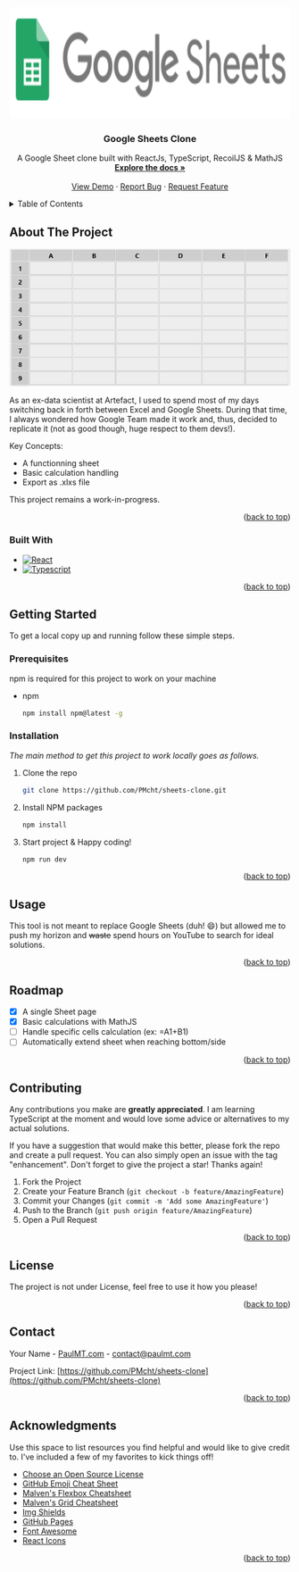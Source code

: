 <!-- PROJECT LOGO -->
<br />
<div align="center" id="readme-top">
   <img src="./public/Google-Sheets.png" alt="Logo" width="auto" height="200">

  <h3 align="center">Google Sheets Clone</h3>

  <p align="center">
    A Google Sheet clone built with ReactJs, TypeScript, RecoilJS & MathJS
    <br />
    <a href="https://github.com/PMcht/sheets-clone"><strong>Explore the docs »</strong></a>
    <br />
    <br />
    <a href="https://pmcht.github.io/sheets-clone/">View Demo</a>
    ·
    <a href="https://github.com/PMcht/sheets-clone/issues">Report Bug</a>
    ·
    <a href="https://github.com/PMcht/sheets-clone/issues">Request Feature</a>
  </p>
</div>



<!-- TABLE OF CONTENTS -->
<details>
  <summary>Table of Contents</summary>
  <ol>
    <li>
      <a href="#about-the-project">About The Project</a>
      <ul>
        <li><a href="#built-with">Built With</a></li>
      </ul>
    </li>
    <li>
      <a href="#getting-started">Getting Started</a>
      <ul>
        <li><a href="#prerequisites">Prerequisites</a></li>
        <li><a href="#installation">Installation</a></li>
      </ul>
    </li>
    <li><a href="#usage">Usage</a></li>
    <li><a href="#roadmap">Roadmap</a></li>
    <li><a href="#contributing">Contributing</a></li>
    <li><a href="#license">License</a></li>
    <li><a href="#contact">Contact</a></li>
    <li><a href="#acknowledgments">Acknowledgments</a></li>
  </ol>
</details>



<!-- ABOUT THE PROJECT -->
## About The Project

<img src="./public/SheetsClonePicture.PNG" alt="Logo" width="auto">

As an ex-data scientist at Artefact, I used to spend most of my days switching back in forth between Excel and Google Sheets. During that time, I always wondered how Google Team made it work and, thus, decided to replicate it (not as good though, huge respect to them devs!).

Key Concepts:
* A functionning sheet
* Basic calculation handling
* Export as .xlxs file

This project remains a work-in-progress.

<p align="right">(<a href="#readme-top">back to top</a>)</p>



### Built With

* [![React][React.js]][React-url]
* [![Typescript][Typescript.com]][Typescript-url]

<p align="right">(<a href="#readme-top">back to top</a>)</p>



<!-- GETTING STARTED -->
## Getting Started

To get a local copy up and running follow these simple steps.

### Prerequisites

npm is required for this project to work on your machine
* npm
  ```sh
  npm install npm@latest -g
  ```

### Installation

_The main method to get this project to work locally goes as follows._

1. Clone the repo
   ```sh
   git clone https://github.com/PMcht/sheets-clone.git
   ```
2. Install NPM packages
   ```sh
   npm install
   ```
3. Start project & Happy coding!
   ```sh
   npm run dev
   ```

<p align="right">(<a href="#readme-top">back to top</a>)</p>



<!-- USAGE EXAMPLES -->
## Usage

This tool is not meant to replace Google Sheets (duh! :smile:) but allowed me to push my horizon and <s>waste</s> spend hours on YouTube to search for ideal solutions.

<p align="right">(<a href="#readme-top">back to top</a>)</p>



<!-- ROADMAP -->
## Roadmap

- [x] A single Sheet page
- [x] Basic calculations with MathJS
- [ ] Handle specific cells calculation (ex: =A1+B1)
- [ ] Automatically extend sheet when reaching bottom/side

<!--See the [open issues](https://github.com/othneildrew/Best-README-Template/issues) for a full list of proposed features (and known issues).-->
<p align="right">(<a href="#readme-top">back to top</a>)</p>



<!-- CONTRIBUTING -->
## Contributing

Any contributions you make are **greatly appreciated**. I am learning TypeScript at the moment and would love some advice or alternatives to my actual solutions.

If you have a suggestion that would make this better, please fork the repo and create a pull request. You can also simply open an issue with the tag "enhancement".
Don't forget to give the project a star! Thanks again!

1. Fork the Project
2. Create your Feature Branch (`git checkout -b feature/AmazingFeature`)
3. Commit your Changes (`git commit -m 'Add some AmazingFeature'`)
4. Push to the Branch (`git push origin feature/AmazingFeature`)
5. Open a Pull Request

<p align="right">(<a href="#readme-top">back to top</a>)</p>



<!-- LICENSE -->
## License

The project is not under License, feel free to use it how you please!
<!--Distributed under the MIT License. See `LICENSE.txt` for more information.-->

<p align="right">(<a href="#readme-top">back to top</a>)</p>



<!-- CONTACT -->
## Contact

Your Name - [PaulMT.com](PaulMT.com) - contact@paulmt.com

Project Link: [https://github.com/PMcht/sheets-clone](https://github.com/PMcht/sheets-clone)

<p align="right">(<a href="#readme-top">back to top</a>)</p>



<!-- ACKNOWLEDGMENTS -->
## Acknowledgments

Use this space to list resources you find helpful and would like to give credit to. I've included a few of my favorites to kick things off!

* [Choose an Open Source License](https://choosealicense.com)
* [GitHub Emoji Cheat Sheet](https://www.webpagefx.com/tools/emoji-cheat-sheet)
* [Malven's Flexbox Cheatsheet](https://flexbox.malven.co/)
* [Malven's Grid Cheatsheet](https://grid.malven.co/)
* [Img Shields](https://shields.io)
* [GitHub Pages](https://pages.github.com)
* [Font Awesome](https://fontawesome.com)
* [React Icons](https://react-icons.github.io/react-icons/search)

<p align="right">(<a href="#readme-top">back to top</a>)</p>



<!-- MARKDOWN LINKS & IMAGES -->
<!-- https://www.markdownguide.org/basic-syntax/#reference-style-links -->
[contributors-shield]: https://img.shields.io/github/contributors/othneildrew/Best-README-Template.svg?style=for-the-badge
[contributors-url]: https://github.com/othneildrew/Best-README-Template/graphs/contributors
[forks-shield]: https://img.shields.io/github/forks/othneildrew/Best-README-Template.svg?style=for-the-badge
[forks-url]: https://github.com/othneildrew/Best-README-Template/network/members
[stars-shield]: https://img.shields.io/github/stars/othneildrew/Best-README-Template.svg?style=for-the-badge
[stars-url]: https://github.com/othneildrew/Best-README-Template/stargazers
[issues-shield]: https://img.shields.io/github/issues/othneildrew/Best-README-Template.svg?style=for-the-badge
[issues-url]: https://github.com/othneildrew/Best-README-Template/issues
[license-shield]: https://img.shields.io/github/license/othneildrew/Best-README-Template.svg?style=for-the-badge
[license-url]: https://github.com/othneildrew/Best-README-Template/blob/master/LICENSE.txt
[linkedin-shield]: https://img.shields.io/badge/-LinkedIn-black.svg?style=for-the-badge&logo=linkedin&colorB=555
[linkedin-url]: https://linkedin.com/in/othneildrew
[product-screenshot]: ./src/game-logos/screenshot.png
[Next.js]: https://img.shields.io/badge/next.js-000000?style=for-the-badge&logo=nextdotjs&logoColor=white
[Next-url]: https://nextjs.org/
[React.js]: https://img.shields.io/badge/React-20232A?style=for-the-badge&logo=react&logoColor=61DAFB
[React-url]: https://reactjs.org/
[Vue.js]: https://img.shields.io/badge/Vue.js-35495E?style=for-the-badge&logo=vuedotjs&logoColor=4FC08D
[Vue-url]: https://vuejs.org/
[Angular.io]: https://img.shields.io/badge/Angular-DD0031?style=for-the-badge&logo=angular&logoColor=white
[Angular-url]: https://angular.io/
[Svelte.dev]: https://img.shields.io/badge/Svelte-4A4A55?style=for-the-badge&logo=svelte&logoColor=FF3E00
[Svelte-url]: https://svelte.dev/
[Laravel.com]: https://img.shields.io/badge/Laravel-FF2D20?style=for-the-badge&logo=laravel&logoColor=white
[Laravel-url]: https://laravel.com
[Bootstrap.com]: https://img.shields.io/badge/Bootstrap-563D7C?style=for-the-badge&logo=bootstrap&logoColor=white
[Bootstrap-url]: https://getbootstrap.com
[JQuery.com]: https://img.shields.io/badge/jQuery-0769AD?style=for-the-badge&logo=jquery&logoColor=white
[JQuery-url]: https://jquery.com 
[Typescript.com]: https://img.shields.io/badge/typescript-3178C6?style=for-the-badge&logo=typescript&logoColor=white
[Typescript-url]: https://www.typescriptlang.org/

